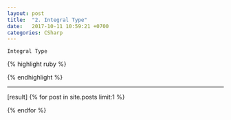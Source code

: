 ```yaml
---
layout: post
title:  "2. Integral Type"
date:   2017-10-11 10:59:21 +0700
categories: CSharp
---
```

`Integral Type`

{% highlight ruby %}

{% endhighlight %}

---
[result]
{% for post in site.posts limit:1 %}

{% endfor %}
